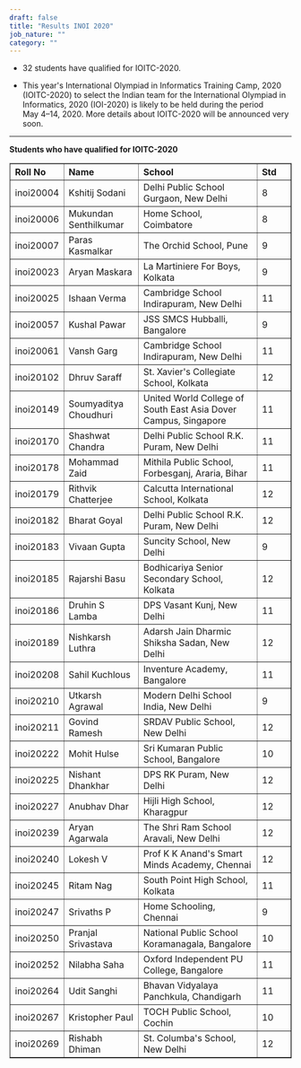 ```yaml
---
draft: false
title: "Results INOI 2020"
job_nature: ""
category: ""
---
```


<ul>

  <li> <p>32 students have qualified for IOITC-2020.</p>

  <li> <p>This year's International Olympiad in Informatics Training Camp, 2020
      (IOITC-2020) to select the Indian team for the International
      Olympiad in Informatics, 2020 (IOI-2020) is likely to be held
      during the period May&nbsp;4&ndash;14, 2020.  More
      details about IOITC-2020 will be announced very soon. </p>

</ul>

    
<hr>

<p style="font-weight: bold" id="qualify"> Students who have qualified for IOITC-2020</p>

<table cellpadding="2" cellspacing="2" border="1" width="100%">
<tr>
<th align=left style="width: 12%;"> Roll No</th>
<th align=left> Name </th>
<th align=left> School </th>
<th align=left style="width: 12%;"> Std </th>
</tr>

<tr>
<td>inoi20004</td>
<td>Kshitij Sodani</td>
<td>Delhi Public School Gurgaon, New Delhi</td>
<td>8</td>
</tr>

<tr>
<td>inoi20006</td>
<td>Mukundan Senthilkumar</td>
<td>Home School, Coimbatore</td>
<td>8</td>
</tr>

<tr>
<td>inoi20007</td>
<td>Paras Kasmalkar</td>
<td>The Orchid School, Pune</td>
<td>9</td>
</tr>

<tr>
<td>inoi20023</td>
<td>Aryan Maskara</td>
<td>La Martiniere For Boys, Kolkata</td>
<td>9</td>
</tr>

<tr>
<td>inoi20025</td>
<td>Ishaan Verma</td>
<td>Cambridge School Indirapuram, New Delhi</td>
<td>11</td>
</tr>

<tr>
<td>inoi20057</td>
<td>Kushal Pawar</td>
<td>JSS SMCS Hubballi, Bangalore</td>
<td>9</td>
</tr>

<tr>
<td>inoi20061</td>
<td>Vansh Garg</td>
<td>Cambridge School Indirapuram, New Delhi</td>
<td>11</td>
</tr>

<tr>
<td>inoi20102</td>
<td>Dhruv Saraff</td>
<td>St. Xavier's Collegiate School, Kolkata</td>
<td>12</td>
</tr>

<tr>
<td>inoi20149</td>
<td>Soumyaditya Choudhuri</td>
<td>United World College of South East Asia Dover Campus, Singapore</td>
<td>11</td>
</tr>

<tr>
<td>inoi20170</td>
<td>Shashwat Chandra</td>
<td>Delhi Public School R.K. Puram, New Delhi</td>
<td>11</td>
</tr>

<tr>
<td>inoi20178</td>
<td>Mohammad Zaid</td>
<td>Mithila Public School, Forbesganj, Araria, Bihar</td>
<td>11</td>
</tr>

<tr>
<td>inoi20179</td>
<td>Rithvik Chatterjee</td>
<td>Calcutta International School, Kolkata</td>
<td>12</td>
</tr>

<tr>
<td>inoi20182</td>
<td>Bharat Goyal</td>
<td>Delhi Public School R.K. Puram, New Delhi</td>
<td>12</td>
</tr>

<tr>
<td>inoi20183</td>
<td>Vivaan Gupta</td>
<td>Suncity School, New Delhi</td>
<td>9</td>
</tr>

<tr>
<td>inoi20185</td>
<td>Rajarshi Basu</td>
<td>Bodhicariya Senior Secondary School, Kolkata</td>
<td>12</td>
</tr>

<tr>
<td>inoi20186</td>
<td>Druhin S Lamba</td>
<td>DPS Vasant Kunj, New Delhi</td>
<td>11</td>
</tr>

<tr>
<td>inoi20189</td>
<td>Nishkarsh Luthra</td>
<td>Adarsh Jain Dharmic Shiksha Sadan, New Delhi</td>
<td>12</td>
</tr>

<tr>
<td>inoi20208</td>
<td>Sahil Kuchlous</td>
<td>Inventure Academy, Bangalore</td>
<td>11</td>
</tr>

<tr>
<td>inoi20210</td>
<td>Utkarsh Agrawal</td>
<td>Modern Delhi School India, New Delhi</td>
<td>9</td>
</tr>

<tr>
<td>inoi20211</td>
<td>Govind Ramesh</td>
<td>SRDAV Public School, New Delhi</td>
<td>12</td>
</tr>

<tr>
<td>inoi20222</td>
<td>Mohit Hulse</td>
<td>Sri Kumaran Public School, Bangalore</td>
<td>10</td>
</tr>

<tr>
<td>inoi20225</td>
<td>Nishant Dhankhar</td>
<td>DPS RK Puram, New Delhi</td>
<td>12</td>
</tr>

<tr>
<td>inoi20227</td>
<td>Anubhav Dhar</td>
<td>Hijli High School, Kharagpur</td>
<td>12</td>
</tr>

<tr>
<td>inoi20239</td>
<td>Aryan Agarwala</td>
<td>The Shri Ram School Aravali, New Delhi</td>
<td>12</td>
</tr>

<tr>
<td>inoi20240</td>
<td>Lokesh V</td>
<td>Prof K K Anand's Smart Minds Academy, Chennai</td>
<td>12</td>
</tr>

<tr>
<td>inoi20245</td>
<td>Ritam Nag</td>
<td>South Point High School, Kolkata</td>
<td>11</td>
</tr>

<tr>
<td>inoi20247</td>
<td>Srivaths P</td>
<td>Home Schooling, Chennai</td>
<td>9</td>
</tr>

<tr>
<td>inoi20250</td>
<td>Pranjal Srivastava</td>
<td>National Public School Koramanagala, Bangalore</td>
<td>10</td>
</tr>

<tr>
<td>inoi20252</td>
<td>Nilabha Saha</td>
<td>Oxford Independent PU College, Bangalore</td>
<td>11</td>
</tr>

<tr>
<td>inoi20264</td>
<td>Udit Sanghi</td>
<td>Bhavan Vidyalaya Panchkula, Chandigarh</td>
<td>11</td>
</tr>

<tr>
<td>inoi20267</td>
<td>Kristopher Paul</td>
<td>TOCH Public School, Cochin</td>
<td>10</td>
</tr>

<tr>
<td>inoi20269</td>
<td>Rishabh Dhiman</td>
<td>St. Columba's School, New Delhi</td>
<td>12</td>
</tr>


</table>
